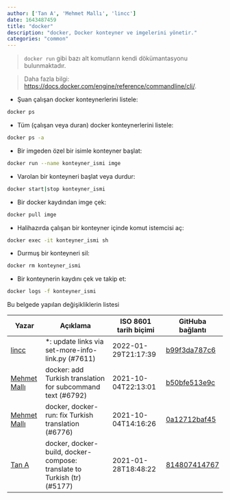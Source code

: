 ```yaml
---
author: ['Tan A', 'Mehmet Mallı', 'lincc']
date: 1643487459
title: "docker"
description: "docker, Docker konteyner ve imgelerini yönetir."
categories: "common"
---
```

> `docker run` gibi bazı alt komutların kendi dökümantasyonu bulunmaktadır.

> Daha fazla bilgi: <https://docs.docker.com/engine/reference/commandline/cli/>.

- Şuan çalışan docker konteynerlerini listele:

```bash
docker ps
```

- Tüm (çalışan veya duran) docker konteynerlerini listele:

```bash
docker ps -a
```

- Bir imgeden özel bir isimle konteyner başlat:

```bash
docker run --name konteyner_ismi imge
```

- Varolan bir konteyneri başlat veya durdur:

```bash
docker start|stop konteyner_ismi
```

- Bir docker kaydından imge çek:

```bash
docker pull imge
```

- Halihazırda çalışan bir konteyner içinde komut istemcisi aç:

```bash
docker exec -it konteyner_ismi sh
```

- Durmuş bir konteyneri sil:

```bash
docker rm konteyner_ismi
```

- Bir konteynerin kaydını çek ve takip et:

```bash
docker logs -f konteyner_ismi
```
Bu belgede yapılan değişikliklerin listesi


Yazar | Açıklama | ISO 8601 tarih biçimi | GitHuba bağlantı
------|-----|-----|-----
[lincc](mailto:46962923+blueskyson@users.noreply.github.com) | *: update links via set-more-info-link.py (#7611) | 2022-01-29T21:17:39 | [b99f3da787c6](https://github.com/tldr-pages/tldr/commit/b99f3da787c6f43a545b9cb5ebd8265b1367fbc4)
[Mehmet Mallı](mailto:mallimehmet@gmail.com) | docker: add Turkish translation for subcommand text (#6792) | 2021-10-04T22:13:01 | [b50bfe513e9c](https://github.com/tldr-pages/tldr/commit/b50bfe513e9c85ed7e97a7f9e442bbe46e902360)
[Mehmet Mallı](mailto:mallimehmet@gmail.com) | docker, docker-run: fix Turkish translation (#6776) | 2021-10-04T14:16:26 | [0a12712baf45](https://github.com/tldr-pages/tldr/commit/0a12712baf45f08177eabfbdb741034151bab7ea)
[Tan A](mailto:40173707+Yutyo@users.noreply.github.com) | docker, docker-build, docker-compose: translate to Turkish (tr) (#5177) | 2021-01-28T18:48:22 | [814807414767](https://github.com/tldr-pages/tldr/commit/814807414767b7560cb28de03766adbda5c72f75)

